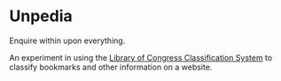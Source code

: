 # Unpedia
Enquire within upon everything. 

An experiment in using the [Library of Congress Classification System](https://www.loc.gov/catdir/cpso/lcco/)
to classify bookmarks and other information on a website.

